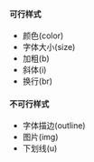 #### 可行样式
* 颜色(color)  
* 字体大小(size)  
* 加粗(b)  
* 斜体(i)  
* 换行(br)  

#### 不可行样式
* 字体描边(outline) 
* 图片(img)
* 下划线(u) 